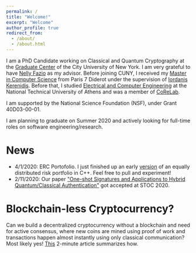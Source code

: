 ```yaml
---
permalink: /
title: "Welcome!"
excerpt: "Welcome"
author_profile: true
redirect_from: 
  - /about/
  - /about.html
---
```


I am a PhD Candidate working on Classical and Quantum Cryptography at the [Graduate Center](https://www.gc.cuny.edu) of the City University of New York. I am very grateful to have [Nelly Fazio](http://www-cs.ccny.cuny.edu/~fazio/)  as my advisor. Before joining CUNY, I received my [Master in Computer Science](https://wikimpri.dptinfo.ens-cachan.fr/doku.php) from Paris 7 Diderot under the supervision of [Iordanis Kerenidis](https://www.irif.fr/~jkeren/jkeren/Iordanis_Kerenidis.html). Before that, I studied [Electrical and Computer Engineering](https://www.ece.ntua.gr/en) at the National Technical University of Athens and was a member of [CoReLab](http://corelab.ntua.gr/).

I am supported by the National Science Foundation (NSF), under Grant 40D03-00-01.

I am planning to graduate on Summer 2020 and actively looking for full-time roles on software engineering/research.

News
====
- 4/1/2020: ERC Portofolio. I just finished up an early [version](https://github.com/mariosgeorgiou/ERCPortfolio) of an equally distributed risk portfolio in C++. Feel free to pull and experiment!
- 2/11/2020: Our paper ["One-shot Signatures and Applications to Hybrid Quantum/Classical Authentication"](https://eprint.iacr.org/2020/107) got accepted at STOC 2020.

Blockchain-less Cryptocurrency?
======
Can we build a decentralized cryptocurrency without a blockchain and need for active consensus, where new coins are mined using proof of work and transactions happen almost instantly using only classical communication? Most likely yes! [This](https://medium.com/@mgeorgiou.ece/a-secure-and-decentralized-cryptocurrency-without-a-blockchain-182ccb9170a6) 2-minute article summarizes how.

